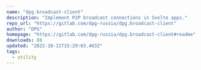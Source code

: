 ```yaml
---
name: "dpg.broadcast-client"
description: "Implement P2P broadcast connections in Svelte apps."
repo_url: "https://gitlab.com/dpg-russia/dpg.broadcast-client"
author: "DPG"
homepage: "https://gitlab.com/dpg-russia/dpg.broadcast-client#readme"
downloads: 88
updated: "2022-10-11T15:29:03.463Z"
tags: 
  - utility
---
```


